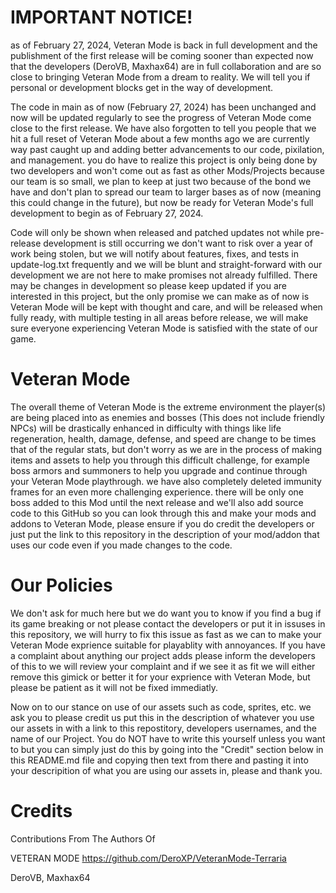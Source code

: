 # IMPORTANT NOTICE!
as of February 27, 2024, Veteran Mode is back in full development and the publishment of the first release will be coming sooner than expected now that the developers (DeroVB, Maxhax64) are in full collaboration and are so close to bringing Veteran Mode from a dream to reality. We will tell you if personal or development blocks get in the way of development.

The code in main as of now (February 27, 2024) has been unchanged and now will be updated regularly to see the progress of Veteran Mode come close to the first release. We have also forgotten to tell you people that we hit a full reset of Veteran Mode about a few months ago we are currently way past caught up and adding better advancements to our code, pixilation, and management. you do have to realize this project is only being done by two developers and won't come out as fast as other Mods/Projects because our team is so small, we plan to keep at just two because of the bond we have and don't plan to spread our team to larger bases as of now (meaning this could change in the future), but now be ready for Veteran Mode's full development to begin as of February 27, 2024.

Code will only be shown when released and patched updates not while pre-release development is still occurring we don't want to risk over a year of work being stolen, but we will notify about features, fixes, and tests in update-log.txt frequently and we will be blunt and straight-forward with our development we are not here to make promises not already fulfilled. There may be changes in development so please keep updated if you are interested in this project, but the only promise we can make as of now is Veteran Mode will be kept with thought and care, and will be released when fully ready, with multiple testing in all areas before release, we will make sure everyone experiencing Veteran Mode is satisfied with the state of our game.

# Veteran Mode
The overall theme of Veteran Mode is the extreme environment the player(s) are being placed into as enemies and bosses (This does not include friendly NPCs) will be drastically enhanced in difficulty with things like life regeneration, health, damage, defense, and speed are change to be times that of the regular stats, but don't worry as we are in the process of making items and assets to help you through this difficult challenge, for example boss armors and summoners to help you upgrade and continue through your Veteran Mode playthrough. we have also completely deleted immunity frames for an even more challenging experience. there will be only one boss added to this Mod until the next release and we'll also add source code to this GitHub so you can look through this and make your mods and addons to Veteran Mode, please ensure if you do credit the developers or just put the link to this repository in the description of your mod/addon that uses our code even if you made changes to the code.

# Our Policies
We don't ask for much here but we do want you to know if you find a bug if its game breaking or not please contact the developers or put it in issuses in this repository, we will hurry to fix this issue as fast as we can to make your Veteran Mode exprience suitable for playablity with annoyances. If you have a complaint about anything our project adds please inform the developers of this to we will review your complaint and if we see it as fit we will either remove this gimick or better it for your exprience with Veteran Mode, but please be patient as it will not be fixed immediatly.

Now on to our stance on use of our assets such as code, sprites, etc. we ask you to please credit us put this in the description of whatever you use our assets in with a link to this repostitory, developers usernames, and the name of our Project. You do NOT have to write this yourself unless you want to but you can simply just do this by going into the "Credit" section below in this README.md file and copying then text from there and pasting it into your descripition of what you are using our assets in, please and thank you.

# Credits
Contributions From The Authors Of

VETERAN MODE                                                                                                                                                    https://github.com/DeroXP/VeteranMode-Terraria

DeroVB,
Maxhax64
